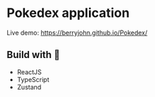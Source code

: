 # Pokedex application
Live demo: https://berryjohn.github.io/Pokedex/

## Build with 🔨

- ReactJS
- TypeScript
- Zustand
